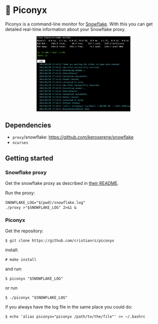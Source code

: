# 🧅 Piconyx

Piconyx is a command-line monitor for [Snowflake](https://github.com/keroserene/snowflake).
With this you can get detailed real-time information about your Snowflake proxy.

<p align="center"><img src="screenshot.png" alt="screenshot" style="width:60%;"/></p>

## Dependencies

* `proxy`/snowflake: https://github.com/keroserene/snowflake
* `ncurses`

## Getting started

### Snowflake proxy

Get the snowflake proxy as described in [their README](https://github.com/keroserene/snowflake.git).

Run the proxy:

```
SNOWFLAKE_LOG="$(pwd)/snowflake.log"
./proxy >"$SNOWFLAKE_LOG" 2>&1 &
```

### Piconyx

Get the repository:

```terminal
$ git clone https://github.com/cristianrz/piconyx
```

install:

```term
# make install
```

and run:

```
$ piconyx "$SNOWFLAKE_LOG"
```

or run

```term
$ ./piconyx "$SNOWFLAKE_LOG"
```

if you always have the log file in the same place you could do:

```term
$ echo 'alias piconyx="piconyx /path/to/the/file"' >> ~/.bashrc
```

